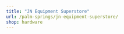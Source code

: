 ```yaml
---
title: "JN Equipment Superstore"
url: /palm-springs/jn-equipment-superstore/
shop: hardware
---
```

